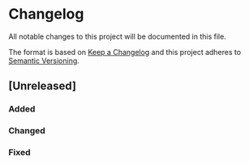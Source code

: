 # Changelog

All notable changes to this project will be documented in this file.

The format is based on [Keep a Changelog][keepachangelog]
and this project adheres to [Semantic Versioning][semver-spec].

## [Unreleased]

### Added

### Changed

### Fixed

[keepachangelog]: http://keepachangelog.com/en/1.0.0/
[semver-spec]: http://semver.org/spec/v2.0.0.html
